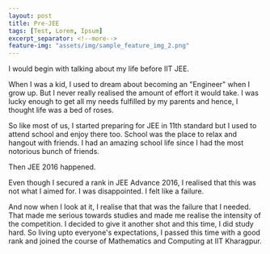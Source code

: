 ```yaml
---
layout: post
title: Pre-JEE
tags: [Test, Lorem, Ipsum]
excerpt_separator: <!--more-->
feature-img: "assets/img/sample_feature_img_2.png"
---
```


I would begin with talking about my life before IIT JEE.

When I was a kid, I used to dream about becoming an "Engineer" when I grow up. But I never really realised the amount of effort it would take. I was lucky enough to get all my needs fulfilled by my parents and hence, I thought life was a bed of roses. 

 So like most of us, I started preparing for JEE in 11th standard but I used to attend school and enjoy there too. School was the place to relax and hangout with friends. I had an amazing school life since I had the most notorious bunch of friends.

Then JEE 2016 happened.

Even though I secured a rank in JEE Advance 2016, I realised that this was not what I aimed for. I was disappointed. I felt like a failure.

And now when I look at it, I realise that that was the failure that I needed. That made me serious towards studies and made me realise the intensity of the competition. I decided to give it another shot and this time, I did study hard. So living upto everyone's expectations, I passed this time with a good rank and joined the course of Mathematics and Computing at IIT Kharagpur.
